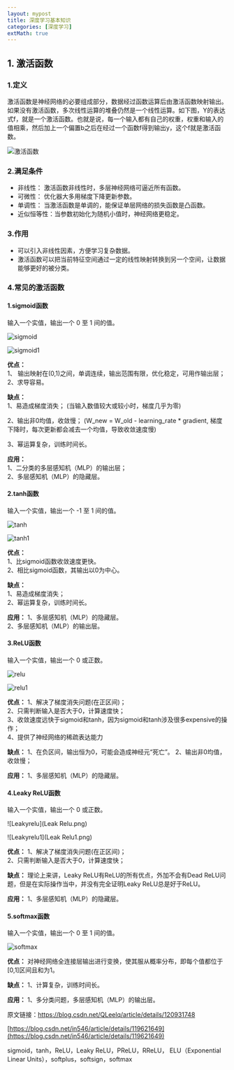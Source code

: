 ```yaml
---
layout: mypost
title: 深度学习基本知识
categories: [深度学习]
extMath: true
---
```


## 1. 激活函数  
### 1.定义  
激活函数是神经网络的必要组成部分，数据经过函数运算后由激活函数映射输出。如果没有激活函数，多次线性运算的堆叠仍然是一个线性运算。如下图，Y的表达式f，就是一个激活函数。也就是说，每一个输入都有自己的权重，权重和输入的值相乘，然后加上一个偏置b之后在经过一个函数f得到输出y，这个f就是激活函数。

![激活函数](activation.png)

### 2.满足条件

- 非线性： 激活函数非线性时，多层神经网络可逼近所有函数。
- 可微性： 优化器大多用梯度下降更新参数。
- 单调性： 当激活函数是单调的，能保证单层网络的损失函数是凸函数。
- 近似恒等性：当参数初始化为随机小值时，神经网络更稳定。

### 3.作用  
- 可以引入非线性因素，方便学习复杂数据。
- 激活函数可以把当前特征空间通过一定的线性映射转换到另一个空间，让数据能够更好的被分类。

### 4.常见的激活函数

#### 1.sigmoid函数

输入一个实值，输出一个 0 至 1 间的值。

![sigmoid](sigmoid.png)

![sigmoid1](sigmoid1.png)



**优点：**  
1、 输出映射在(0,1)之间，单调连续，输出范围有限，优化稳定，可用作输出层；  
2、求导容易。   

**缺点：**  
1、易造成梯度消失； (当输入数值较大或较小时，梯度几乎为零)

2、输出非0均值，收敛慢；   (W_new = W_old - learning_rate * gradient, 梯度下降时，每次更新都会减去一个均值，导致收敛速度慢)

3、幂运算复杂，训练时间长。  

**应用：**  
1、二分类的多层感知机（MLP）的输出层；  
2、多层感知机（MLP）的隐藏层。


#### 2.tanh函数

输入一个实值，输出一个 -1 至 1 间的值。

![tanh](tanh.png)

![tanh1](tan1.png)


**优点：**   
1、比sigmoid函数收敛速度更快。  
2、相比sigmoid函数，其输出以0为中心。  

**缺点：**  
1、易造成梯度消失；  
2、幂运算复杂，训练时间长。  

**应用：**
1、多层感知机（MLP）的隐藏层。  
2、多层感知机（MLP）的输出层。  


#### 3.ReLU函数

输入一个实值，输出一个 0 或正数。

![relu](ReLu.png)

![relu1](ReLu1.png)


**优点：**
1、解决了梯度消失问题(在正区间)；  
2、只需判断输入是否大于0，计算速度快；  
3、收敛速度远快于sigmoid和tanh，因为sigmoid和tanh涉及很多expensive的操作；  
4、提供了神经网络的稀疏表达能力  

**缺点：**
1、在负区间，输出恒为0，可能会造成神经元“死亡”。
2、输出非0均值，收敛慢；

**应用：**
1、多层感知机（MLP）的隐藏层。

#### 4.Leaky ReLU函数

输入一个实值，输出一个 0 或正数。

![Leakyrelu](Leak Relu.png)

![Leakyrelu1](Leak Relu1.png)


**优点：**
1、解决了梯度消失问题(在正区间)；  
2、只需判断输入是否大于0，计算速度快；

**缺点：**
理论上来讲，Leaky ReLU有ReLU的所有优点，外加不会有Dead ReLU问题，但是在实际操作当中，并没有完全证明Leaky ReLU总是好于ReLU。

**应用：**
1、多层感知机（MLP）的隐藏层。

#### 5.softmax函数

输入一个实值，输出一个 0 至 1 间的值。

![softmax](softmax.png)



**优点：**
对神经网络全连接层输出进行变换，使其服从概率分布，即每个值都位于[0,1]区间且和为1。

**缺点：**
1、计算复杂，训练时间长。

**应用：**
1、多分类问题，多层感知机（MLP）的输出层。



                        
原文链接：https://blog.csdn.net/QLeelq/article/details/120931748

[https://blog.csdn.net/in546/article/details/119621649](https://blog.csdn.net/in546/article/details/119621649)

sigmoid，tanh，ReLU，Leaky ReLU，PReLU，RReLU， ELU（Exponential Linear Units），softplus，softsign，softmax

